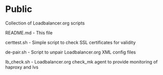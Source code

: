 # Public
Collection of Loadbalancer.org scripts

README.md - This file

certtest.sh - Simple script to check SSL certificates for validity

de-pair.sh - Script to unpair Loadbalancer.org XML config files

lb_check.sh - Loadbalancer.org check_mk agent to provide monitoring of haproxy and lvs

